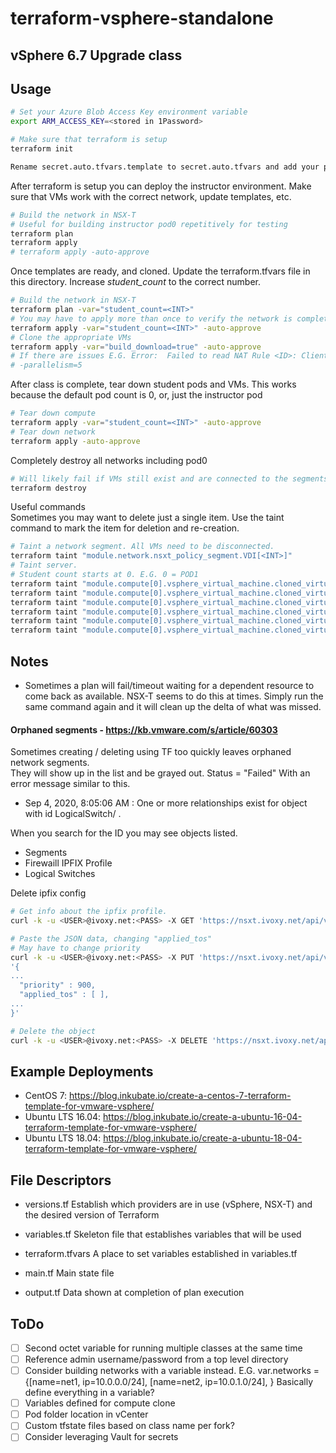 # terraform-vsphere-standalone

## vSphere 6.7 Upgrade class

## Usage
```bash
# Set your Azure Blob Access Key environment variable
export ARM_ACCESS_KEY=<stored in 1Password>

# Make sure that terraform is setup
terraform init

Rename secret.auto.tfvars.template to secret.auto.tfvars and add your personal credentials
```

After terraform is setup you can deploy the instructor environment. Make sure that VMs work with the correct network, update templates, etc.
```bash
# Build the network in NSX-T
# Useful for building instructor pod0 repetitively for testing
terraform plan
terraform apply
# terraform apply -auto-approve
```

Once templates are ready, and cloned. Update the terraform.tfvars file in this directory.
Increase *student_count* to the correct number.
```bash
# Build the network in NSX-T
terraform plan -var="student_count=<INT>"
# You may have to apply more than once to verify the network is complete
terraform apply -var="student_count=<INT>" -auto-approve
# Clone the appropriate VMs
terraform apply -var="build_download=true" -auto-approve
# If there are issues E.G. Error:  Failed to read NAT Rule <ID>: Client '<User>' exceeded request rate of 100 per second (code 102)
# -parallelism=5
```

After class is complete, tear down student pods and VMs.
This works because the default pod count is 0, or, just the instructor pod
```bash
# Tear down compute
terraform apply -var="student_count=<INT>" -auto-approve
# Tear down network
terraform apply -auto-approve  
```

Completely destroy all networks including pod0
```bash
# Will likely fail if VMs still exist and are connected to the segments.
terraform destroy
```

Useful commands  
Sometimes you may want to delete just a single item. Use the taint command to mark the item for deletion and re-creation.  
```bash
# Taint a network segment. All VMs need to be disconnected.
terraform taint "module.network.nsxt_policy_segment.VDI[<INT>]"
# Taint server.
# Student count starts at 0. E.G. 0 = POD1
terraform taint "module.compute[0].vsphere_virtual_machine.cloned_virtual_machine_dc[<INT>]"
terraform taint "module.compute[0].vsphere_virtual_machine.cloned_virtual_machine_psc[<INT>]"
terraform taint "module.compute[0].vsphere_virtual_machine.cloned_virtual_machine_vcenter[<INT>]"
terraform taint "module.compute[0].vsphere_virtual_machine.cloned_virtual_machine_freenas[<INT>]"
terraform taint "module.compute[0].vsphere_virtual_machine.cloned_virtual_machine_esx01[<INT>]"
terraform taint "module.compute[0].vsphere_virtual_machine.cloned_virtual_machine_esx02[<INT>]"
```

## Notes

* Sometimes a plan will fail/timeout waiting for a dependent resource to come back as available. NSX-T seems to do this at times. Simply run the same command again and it will clean up the delta of what was missed.

#### Orphaned segments - https://kb.vmware.com/s/article/60303
Sometimes creating / deleting using TF too quickly leaves orphaned network segments.  
They will show up in the list and be grayed out. Status = "Failed" With an error message similar to this.  
* Sep 4, 2020, 8:05:06 AM : One or more relationships exist for object with id LogicalSwitch/<ID> <NAME> .

When you search for the ID you may see objects listed.
* Segments
* Firewaill IPFIX Profile
* Logical Switches

Delete ipfix config
```bash
# Get info about the ipfix profile.
curl -k -u <USER>@ivoxy.net:<PASS> -X GET 'https://nsxt.ivoxy.net/api/v1/ipfix/configs/< ID >'

# Paste the JSON data, changing "applied_tos"
# May have to change priority
curl -k -u <USER>@ivoxy.net:<PASS> -X PUT 'https://nsxt.ivoxy.net/api/v1/ipfix/configs/< ID >' -H "X-Allow-Overwrite: true" -H 'Content-Type: application/json' -d \
'{
...
  "priority" : 900,
  "applied_tos" : [ ],
...
}'

# Delete the object
curl -k -u <USER>@ivoxy.net:<PASS> -X DELETE 'https://nsxt.ivoxy.net/api/v1/ipfix/configs/< ID >' -H "X-Allow-Overwrite: true"
```

## Example Deployments

* CentOS 7: https://blog.inkubate.io/create-a-centos-7-terraform-template-for-vmware-vsphere/
* Ubuntu LTS 16.04: https://blog.inkubate.io/create-a-ubuntu-16-04-terraform-template-for-vmware-vsphere/
* Ubuntu LTS 18.04: https://blog.inkubate.io/create-a-ubuntu-18-04-terraform-template-for-vmware-vsphere/

## File Descriptors

* versions.tf
Establish which providers are in use (vSphere, NSX-T) and the desired version of Terraform

* variables.tf
Skeleton file that establishes variables that will be used

* terraform.tfvars
A place to set variables established in variables.tf

* main.tf
Main state file

* output.tf
Data shown at completion of plan execution

## ToDo
- [ ] Second octet variable for running multiple classes at the same time
- [ ] Reference admin username/password from a top level directory
- [ ] Consider building networks with a variable instead. E.G. var.networks = {[name=net1, ip=10.0.0.0/24], [name=net2, ip=10.0.1.0/24], } Basically define everything in a variable?
- [ ] Variables defined for compute clone
- [ ] Pod folder location in vCenter
- [ ] Custom tfstate files based on class name per fork?
- [ ] Consider leveraging Vault for secrets
